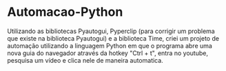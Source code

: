 # Automacao-Python

Utilizando as bibliotecas Pyautogui, Pyperclip (para corrigir um problema que existe na biblioteca Pyautogui) e a biblioteca Time, criei um projeto de automação utilizando a linguagem Python em que o programa abre uma nova guia do navegador através da hotkey "Ctrl + t", entra no youtube, pesquisa um vídeo e clica nele de maneira automatica.
